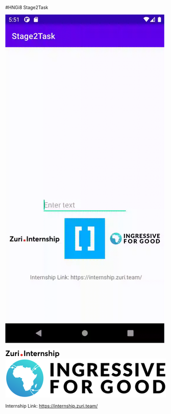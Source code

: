 #HNGi8 Stage2Task

![App Preview](https://github.com/Ab3id/Stage2Task/blob/master/task2.gif)


![zuri internship](https://github.com/Ab3id/Stage2Task/blob/master/download.png) ![i4G](https://github.com/Ab3id/Stage2Task/blob/master/I4G-Logo-Color-Cropped.png)

Internship Link: https://internship.zuri.team/
